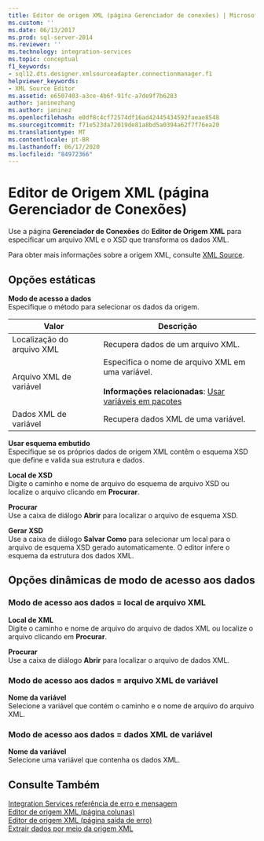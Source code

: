```yaml
---
title: Editor de origem XML (página Gerenciador de conexões) | Microsoft Docs
ms.custom: ''
ms.date: 06/13/2017
ms.prod: sql-server-2014
ms.reviewer: ''
ms.technology: integration-services
ms.topic: conceptual
f1_keywords:
- sql12.dts.designer.xmlsourceadapter.connectionmanager.f1
helpviewer_keywords:
- XML Source Editor
ms.assetid: e6507403-a3ce-4b6f-91fc-a7de9f7b6283
author: janinezhang
ms.author: janinez
ms.openlocfilehash: e0df8c4cf72574df16ad42445434592faeae8548
ms.sourcegitcommit: f71e523da72019de81a8bd5a0394a62f7f76ea20
ms.translationtype: MT
ms.contentlocale: pt-BR
ms.lasthandoff: 06/17/2020
ms.locfileid: "84972366"
---
```

# <a name="xml-source-editor-connection-manager-page"></a>Editor de Origem XML (página Gerenciador de Conexões)
  Use a página **Gerenciador de Conexões** do **Editor de Origem XML** para especificar um arquivo XML e o XSD que transforma os dados XML.  
  
 Para obter mais informações sobre a origem XML, consulte [XML Source](data-flow/xml-source.md).  
  
## <a name="static-options"></a>Opções estáticas  
 **Modo de acesso a dados**  
 Especifique o método para selecionar os dados da origem.  
  
|Valor|Descrição|  
|-----------|-----------------|  
|Localização do arquivo XML|Recupera dados de um arquivo XML.|  
|Arquivo XML de variável|Especifica o nome de arquivo XML em uma variável.<br /><br /> **Informações relacionadas**: [Usar variáveis em pacotes](../../2014/integration-services/use-variables-in-packages.md)|  
|Dados XML de variável|Recupera dados XML de uma variável.|  
  
 **Usar esquema embutido**  
 Especifique se os próprios dados de origem XML contêm o esquema XSD que define e valida sua estrutura e dados.  
  
 **Local de XSD**  
 Digite o caminho e nome de arquivo do esquema de arquivo XSD ou localize o arquivo clicando em **Procurar**.  
  
 **Procurar**  
 Use a caixa de diálogo **Abrir** para localizar o arquivo de esquema XSD.  
  
 **Gerar XSD**  
 Use a caixa de diálogo **Salvar Como** para selecionar um local para o arquivo de esquema XSD gerado automaticamente. O editor infere o esquema da estrutura dos dados XML.  
  
## <a name="data-access-mode-dynamic-options"></a>Opções dinâmicas de modo de acesso aos dados  
  
### <a name="data-access-mode--xml-file-location"></a>Modo de acesso aos dados = local de arquivo XML  
 **Local de XML**  
 Digite o caminho e nome de arquivo do arquivo de dados XML ou localize o arquivo clicando em **Procurar**.  
  
 **Procurar**  
 Use a caixa de diálogo **Abrir** para localizar o arquivo de dados XML.  
  
### <a name="data-access-mode--xml-file-from-variable"></a>Modo de acesso aos dados = arquivo XML de variável  
 **Nome da variável**  
 Selecione a variável que contém o caminho e o nome de arquivo do arquivo XML.  
  
### <a name="data-access-mode--xml-data-from-variable"></a>Modo de acesso aos dados = dados XML de variável  
 **Nome da variável**  
 Selecione uma variável que contenha os dados XML.  
  
## <a name="see-also"></a>Consulte Também  
 [Integration Services referência de erro e mensagem](../../2014/integration-services/integration-services-error-and-message-reference.md)   
 [Editor de origem XML &#40;página colunas&#41;](../../2014/integration-services/xml-source-editor-columns-page.md)   
 [Editor de origem XML &#40;página saída de erro&#41;](../../2014/integration-services/xml-source-editor-error-output-page.md)   
 [Extrair dados por meio da origem XML](data-flow/extract-data-by-using-the-xml-source.md)  
  
  
